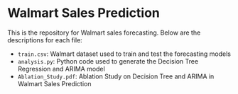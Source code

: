 # Walmart Sales Prediction

This is the repository for Walmart sales forecasting. Below are the descriptions for each file:

* `train.csv`: Walmart dataset used to train and test the forecasting models
* `analysis.py`: Python code used to generate the Decision Tree Regression and ARIMA model
* `Ablation_Study.pdf`: Ablation Study on Decision Tree and ARIMA in Walmart Sales Prediction
